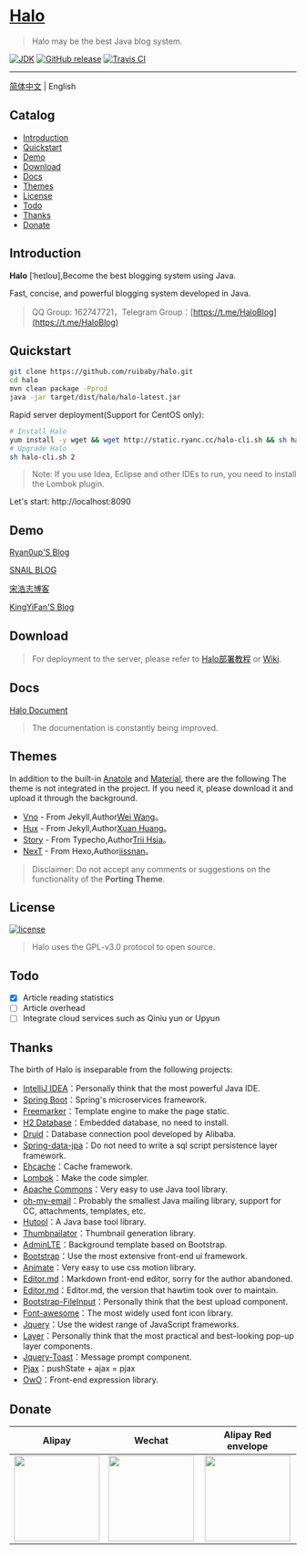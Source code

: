 <h1>
    <a href="#" target="_blank">Halo</a>
</h1>

> Halo may be the best Java blog system.

[![JDK](https://img.shields.io/badge/JDK-1.8-yellow.svg)](#)
[![GitHub release](https://img.shields.io/github/release/ruibaby/halo.svg)](https://github.com/ruibaby/halo/releases)
[![Travis CI](https://img.shields.io/travis/ruibaby/halo.svg)](https://travis-ci.org/ruibaby/halo)

------------------------------
[简体中文](./README.md) | English

## Catalog

- [Introduction](#introduction)
- [Quickstart](#quickstart)
- [Demo](#demo)
- [Download](#download)
- [Docs](#docs)
- [Themes](#themes)
- [License](#license)
- [Todo](#todo)
- [Thanks](#thanks)
- [Donate](#donate)

## Introduction

**Halo** [ˈheɪloʊ],Become the best blogging system using Java.

Fast, concise, and powerful blogging system developed in Java.

> QQ Group: 162747721，Telegram Group：[https://t.me/HaloBlog](https://t.me/HaloBlog)

## Quickstart

```bash
git clone https://github.com/ruibaby/halo.git
cd halo
mvn clean package -Pprod
java -jar target/dist/halo/halo-latest.jar
```

Rapid server deployment(Support for CentOS only):
```bash
# Install Halo
yum install -y wget && wget http://static.ryanc.cc/halo-cli.sh && sh halo-cli.sh 1
# Upgrade Halo
sh halo-cli.sh 2
```

> Note: If you use Idea, Eclipse and other IDEs to run, you need to install the Lombok plugin.

Let's start: http://localhost:8090

## Demo

[Ryan0up'S Blog](https://ryanc.cc)

[SNAIL BLOG](https://slogc.cc)

[宋浩志博客](http://songhaozhi.com)

[KingYiFan'S Blog](https://blog.cnbuilder.cn)

## Download

> For deployment to the server, please refer to [Halo部署教程](https://ryanc.cc/archives/halo-run-with-git-maven) or [Wiki](https://github.com/ruibaby/halo/wiki).

## Docs

[Halo Document](https://halo-doc.ryanc.cc)

> The documentation is constantly being improved.

## Themes

In addition to the built-in [Anatole](https://github.com/hi-caicai/farbox-theme-Anatole) and [Material](https://github.com/viosey/hexo-theme-material), there are the following The theme is not integrated in the project. If you need it, please download it and upload it through the background.
- [Vno](https://github.com/ruibaby/vno-halo) - From Jekyll,Author[Wei Wang](https://onevcat.com/)。
- [Hux](https://github.com/ruibaby/hux-halo) - From Jekyll,Author[Xuan Huang](https://huangxuan.me/)。
- [Story](https://github.com/ruibaby/story-halo) - From Typecho,Author[Trii Hsia](https://yumoe.com/)。
- [NexT](https://github.com/ruibaby/next-halo) - From Hexo,Author[iissnan](https://notes.iissnan.com/)。

> Disclaimer: Do not accept any comments or suggestions on the functionality of the **Porting Theme**.

## License

[![license](https://img.shields.io/github/license/ruibaby/halo.svg)](https://github.com/ruibaby/halo/blob/master/LICENSE)

> Halo uses the GPL-v3.0 protocol to open source.

## Todo

- [x] Article reading statistics
- [ ] Article overhead
- [ ] Integrate cloud services such as Qiniu yun or Upyun

## Thanks

The birth of Halo is inseparable from the following projects:

- [IntelliJ IDEA](https://www.jetbrains.com/idea/)：Personally think that the most powerful Java IDE.
- [Spring Boot](https://github.com/spring-projects/spring-boot)：Spring's microservices framework.
- [Freemarker](https://freemarker.apache.org/)：Template engine to make the page static.
- [H2 Database](https://github.com/h2database/h2database)：Embedded database, no need to install.
- [Druid](https://github.com/alibaba/druid)：Database connection pool developed by Alibaba.
- [Spring-data-jpa](https://github.com/spring-projects/spring-data-jpa.git)：Do not need to write a sql script persistence layer framework.
- [Ehcache](http://www.ehcache.org/)：Cache framework.
- [Lombok](https://www.projectlombok.org/)：Make the code simpler.
- [Apache Commons](http://commons.apache.org/)：Very easy to use Java tool library.
- [oh-my-email](https://github.com/biezhi/oh-my-email)：Probably the smallest Java mailing library, support for CC, attachments, templates, etc.
- [Hutool](https://github.com/looly/hutool)：A Java base tool library.
- [Thumbnailator](https://github.com/coobird/thumbnailator)：Thumbnail generation library.
- [AdminLTE](https://github.com/almasaeed2010/AdminLTE)：Background template based on Bootstrap.
- [Bootstrap](https://github.com/twbs/bootstrap.git)：Use the most extensive front-end ui framework.
- [Animate](https://github.com/daneden/animate.css.git)：Very easy to use css motion library.
- [Editor.md](https://github.com/pandao/editor.md.git)：Markdown front-end editor, sorry for the author abandoned.
- [Editor.md](https://github.com/hawtim/editor.md)：Editor.md, the version that hawtim took over to maintain.
- [Bootstrap-FileInput](https://github.com/kartik-v/bootstrap-fileinput.git)：Personally think that the best upload component.
- [Font-awesome](https://github.com/FortAwesome/Font-Awesome.git)：The most widely used font icon library.
- [Jquery](https://github.com/jquery/jquery.git)：Use the widest range of JavaScript frameworks.
- [Layer](https://github.com/sentsin/layer.git)：Personally think that the most practical and best-looking pop-up layer components.
- [Jquery-Toast](https://github.com/kamranahmedse/jquery-toast-plugin)：Message prompt component.
- [Pjax](https://github.com/defunkt/jquery-pjax.git)：pushState + ajax = pjax
- [OwO](https://github.com/DIYgod/OwO)：Front-end expression library.

## Donate

| Alipay  | Wechat  | Alipay Red envelope  |
| :------------: | :------------: | :------------: |
| <img src="https://cdn.ryanc.cc/img/github/donate/alipay.png" width="150"/>  | <img src="https://cdn.ryanc.cc/img/github/donate/wechat.png" width="150" />  | <img src="https://cdn.ryanc.cc/img/github/donate/hongbao.png" width="150" />  |
